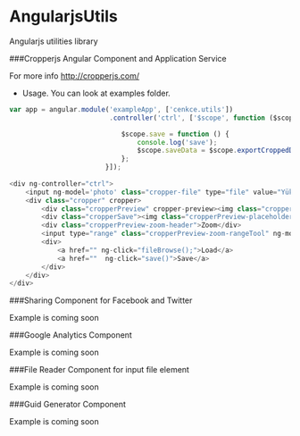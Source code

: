 # AngularjsUtils
Angularjs utilities library

###Cropperjs Angular Component and Application Service

For more info http://cropperjs.com/

- Usage. You can look at examples folder.

```javascript
var app = angular.module('exampleApp', ['cenkce.utils'])
                         .controller('ctrl', ['$scope', function ($scope) {

                            $scope.save = function () {
                                console.log('save');
                                $scope.saveData = $scope.exportCroppedData(250,250).url;
                            };
                        }]);
                        
<div ng-controller="ctrl">
    <input ng-model='photo' class="cropper-file" type="file" value="Yükle" style="display: none;">
    <div class="cropper" cropper>
        <div class="cropperPreview" cropper-preview><img class="cropperPreview-placeholder" src="http://placehold.it/250x250"></div>
        <div class="cropperSave"><img class="cropperPreview-placeholder" ng-src="{{saveData}}" src="http://placehold.it/250x250"></div>
        <div class="cropperPreview-zoom-header">Zoom</div>
        <input type="range" class="cropperPreview-zoom-rangeTool" ng-model="zoom" min="0" max="1" step="0.01">
        <div>
            <a href="" ng-click="fileBrowse();">Load</a>
            <a href=""  ng-click="save()">Save</a>
        </div>
    </div>
</div>
```

###Sharing Component for Facebook and Twitter
 
Example is coming soon

###Google Analytics Component
 
Example is coming soon

###File Reader Component for input file element

Example is coming soon

###Guid Generator Component

Example is coming soon


